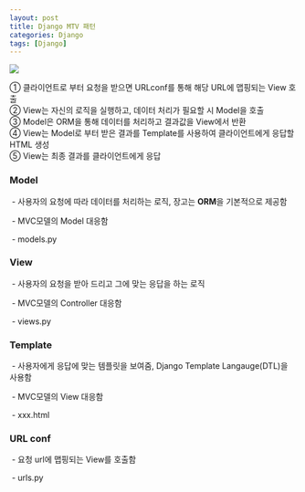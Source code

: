```yaml
---
layout: post
title: Django MTV 패턴
categories: Django
tags: [Django]
---
```


![](https://blog.kakaocdn.net/dn/dfNvES/btqPxc4Epla/jREG96q9BKEOMkK5p69Bmk/img.png)


① 클라이언트로 부터 요청을 받으면 URLconf를 통해 해당 URL에 맵핑되는 View 호출<br>
② View는 자신의 로직을 실행하고, 데이터 처리가 필요할 시 Model을 호출<br>
③ Model은 ORM을 통해 데이터를 처리하고 결과값을 View에서 반환<br>
④ View는 Model로 부터 받은 결과를 Template를 사용하여 클라이언트에게 응답할 HTML 생성<br>
⑤ View는 최종 결과를 클라이언트에게 응답

### Model

 - 사용자의 요청에 따라 데이터를 처리하는 로직, 장고는 **ORM**을 기본적으로 제공함

 - MVC모델의 Model 대응함

 - models.py

### View

 - 사용자의 요청을 받아 드리고 그에 맞는 응답을 하는 로직

 - MVC모델의 Controller 대응함

 - views.py

### Template

 - 사용자에게 응답에 맞는 템플릿을 보여줌, Django Template Langauge(DTL)을 사용함

 - MVC모델의 View 대응함

 - xxx.html

### URL conf

 - 요청 url에 맵핑되는 View를 호출함

 - urls.py